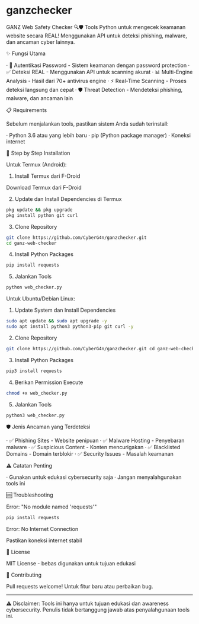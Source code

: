 # ganzchecker
GANZ Web Safety Checker 🔍🛡️  Tools Python untuk mengecek keamanan website secara REAL! Menggunakan API untuk deteksi phishing, malware, dan ancaman cyber lainnya.


✨ Fungsi Utama

· 🔐 Autentikasi Password - Sistem keamanan dengan password protection
· ✅ Deteksi REAL - Menggunakan API untuk scanning akurat
· 📊 Multi-Engine Analysis - Hasil dari 70+ antivirus engine
· ⚡ Real-Time Scanning - Proses deteksi langsung dan cepat
· 🛡️ Threat Detection - Mendeteksi phishing, malware, dan ancaman lain

📋 Requirements

Sebelum menjalankan tools, pastikan sistem Anda sudah terinstall:

· Python 3.6 atau yang lebih baru
· pip (Python package manager)
· Koneksi internet

🚀 Step by Step Installation

Untuk Termux (Android):

1. Install Termux dari F-Droid

Download Termux dari F-Droid

2. Update dan Install Dependencies di Termux

```bash
pkg update && pkg upgrade
pkg install python git curl
```

3. Clone Repository

```bash
git clone https://github.com/CyberG4n/ganzchecker.git
cd ganz-web-checker
```

4. Install Python Packages

```bash
pip install requests
```

5. Jalankan Tools

```bash
python web_checker.py
```

Untuk Ubuntu/Debian Linux:

1. Update System dan Install Dependencies

```bash
sudo apt update && sudo apt upgrade -y
sudo apt install python3 python3-pip git curl -y
```

2. Clone Repository

```bash
git clone https://github.com/CyberG4n/ganzchecker.git cd ganz-web-checker
```

3. Install Python Packages

```bash
pip3 install requests
```


4. Berikan Permission Execute

```bash
chmod +x web_checker.py
```

5. Jalankan Tools

```bash
python3 web_checker.py
```

🛡️ Jenis Ancaman yang Terdeteksi

· ✅ Phishing Sites - Website penipuan
· ✅ Malware Hosting - Penyebaran malware
· ✅ Suspicious Content - Konten mencurigakan
· ✅ Blacklisted Domains - Domain terblokir
· ✅ Security Issues - Masalah keamanan

⚠️ Catatan Penting

· Gunakan untuk edukasi cybersecurity saja
· Jangan menyalahgunakan tools ini

🆘 Troubleshooting

Error: "No module named 'requests'"

```bash
pip install requests
```

Error: No Internet Connection

Pastikan koneksi internet stabil

📝 License

MIT License - bebas digunakan untuk tujuan edukasi

🤝 Contributing

Pull requests welcome! Untuk fitur baru atau perbaikan bug.

---

⚠️ Disclaimer: Tools ini hanya untuk tujuan edukasi dan awareness cybersecurity. Penulis tidak bertanggung jawab atas penyalahgunaan tools ini.
